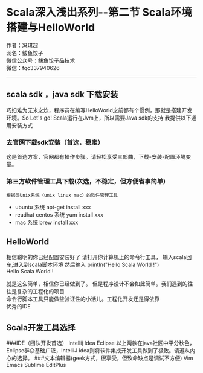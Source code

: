 # Scala深入浅出系列--第二节 Scala环境搭建与HelloWorld

作者：冯琪超  
网名：鲅鱼饺子  
微信公众号：鲅鱼饺子品技术  
微信：fqc337940626

---


## scala sdk ，java sdk 下载安装
巧妇难为无米之炊，程序员在编写HelloWorld之前都有个惯例，那就是搭建开发环境。So Let's go!
Scala运行在Jvm上，所以需要Java sdk的支持
我提供以下通用安装方式
###  去官网下载sdk安装（首选，稳定）
这是首选方案，官网都有操作步骤。请轻松享受三部曲，下载-安装-配置环境变量。
### 第三方软件管理工具下载(次选，不稳定，但方便省事简单)
	根据类Unix系统（unix linux mac）的软件管理工具
* 	ubuntu 系统  apt-get install xxx
* 	readhat centos 系统  yum install xxx
* 	mac 系统 brew install xxx

## HelloWorld
相信聪明的你已经配置安装好了
请打开你计算机上的命令行工具，
输入scala回车,进入到scala脚本环境
然后输入 println("Hello Scala World !")  
Hello Scala World !

就是这么简单，相信你已经做到了。
但是程序设计不会如此简单。我们遇到的往往是复杂的工程化的项目  
命令行脚本工具只能做些验证性的小活儿。工程化开发还是得依靠  
优秀的IDE

## Scala开发工具选择
###IDE（团队开发首选）
Intellij Idea
Eclipse
以上两款在java社区中平分秋色，Eclipse群众基础广泛，InteliiJ idea则将软件集成开发工具做到了极致。请遵从内心的选择。
###文本编辑器(geek方式，很享受，但致命缺点是调试不方便)
Vim
Emacs
Sublime
EditPlus
